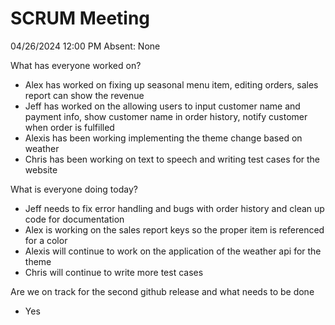 # SCRUM Meeting
04/26/2024 12:00 PM
Absent: None

What has everyone worked on?
- Alex has worked on fixing up seasonal menu item, editing orders, sales report can show the revenue
- Jeff has worked on the allowing users to input customer name and payment info, show customer name in order history, notify customer when order is fulfilled
- Alexis has been working implementing the theme change based on weather
- Chris has been working on text to speech and writing test cases for the website

What is everyone doing today?
- Jeff needs to fix error handling and bugs with order history and clean up code for documentation
- Alex is working on the sales report keys so the proper item is referenced for a color
- Alexis will continue to work on the application of the weather api for the theme
- Chris will continue to write more test cases

Are we on track for the second github release and what needs to be done
- Yes



